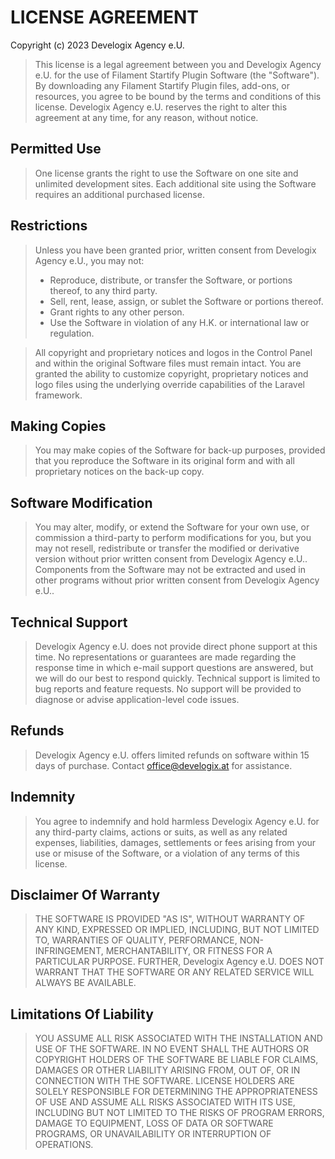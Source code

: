 # LICENSE AGREEMENT

Copyright (c) 2023 Develogix Agency e.U.


> This license is a legal agreement between
> you and Develogix Agency e.U. for the use of Filament Startify Plugin Software
> (the "Software"). By downloading any Filament Startify Plugin files,
> add-ons, or resources, you agree to be bound by the terms
> and conditions of this license. Develogix Agency e.U. reserves the right
> to alter this agreement at any time, for any reason, without notice.

## Permitted Use
> One license grants the right to use the Software
> on one site and unlimited development sites.
> Each additional site using the Software requires an additional purchased license.

## Restrictions
> Unless you have been granted prior, written consent from Develogix Agency e.U., you may not:
> - Reproduce, distribute, or transfer the Software, or portions thereof, to any third party.
> - Sell, rent, lease, assign, or sublet the Software or portions thereof.
> - Grant rights to any other person.
> - Use the Software in violation of any H.K. or international law or regulation.

> All copyright and proprietary notices and logos in the
> Control Panel and within the original Software files must
> remain intact. You are granted the ability to customize
> copyright, proprietary notices and logo files using the
> underlying override capabilities of the Laravel framework.

## Making Copies
> You may make copies of the Software for back-up purposes,
> provided that you reproduce the Software in its
> original form and with all proprietary notices on the back-up copy.

## Software Modification
> You may alter, modify, or extend the Software for
> your own use, or commission a third-party to perform
> modifications for you, but you may not resell, redistribute
> or transfer the modified or derivative version without prior
> written consent from Develogix Agency e.U.. Components from the
> Software may not be extracted and used in other programs
> without prior written consent from Develogix Agency e.U..

## Technical Support
> Develogix Agency e.U. does not provide direct phone support at this time.
> No representations or guarantees are made regarding the
> response time in which e-mail support questions are answered,
> but we will do our best to respond quickly. Technical support
> is limited to bug reports and feature requests. No support
> will be provided to diagnose or advise application-level code issues.

## Refunds
> Develogix Agency e.U. offers limited refunds on software
> within 15 days of purchase. Contact office@develogix.at for assistance.

## Indemnity
> You agree to indemnify and hold harmless Develogix Agency e.U. for any third-party claims, actions or suits, as well as any related expenses, liabilities, damages, settlements or fees arising from your use or misuse of the Software, or a violation of any terms of this license.

## Disclaimer Of Warranty
> THE SOFTWARE IS PROVIDED "AS IS", WITHOUT WARRANTY OF ANY KIND, EXPRESSED OR IMPLIED, INCLUDING, BUT NOT LIMITED TO, WARRANTIES OF QUALITY, PERFORMANCE, NON-INFRINGEMENT, MERCHANTABILITY, OR FITNESS FOR A PARTICULAR PURPOSE. FURTHER, Develogix Agency e.U. DOES NOT WARRANT THAT THE SOFTWARE OR ANY RELATED SERVICE WILL ALWAYS BE AVAILABLE.

## Limitations Of Liability
> YOU ASSUME ALL RISK ASSOCIATED WITH THE INSTALLATION AND USE OF THE SOFTWARE. IN NO EVENT SHALL THE AUTHORS OR COPYRIGHT HOLDERS OF THE SOFTWARE BE LIABLE FOR CLAIMS, DAMAGES OR OTHER LIABILITY ARISING FROM, OUT OF, OR IN CONNECTION WITH THE SOFTWARE. LICENSE HOLDERS ARE SOLELY RESPONSIBLE FOR DETERMINING THE APPROPRIATENESS OF USE AND ASSUME ALL RISKS ASSOCIATED WITH ITS USE, INCLUDING BUT NOT LIMITED TO THE RISKS OF PROGRAM ERRORS, DAMAGE TO EQUIPMENT, LOSS OF DATA OR SOFTWARE PROGRAMS, OR UNAVAILABILITY OR INTERRUPTION OF OPERATIONS.
